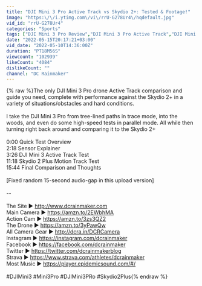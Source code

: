 ```yaml
---
title: "DJI Mini 3 Pro Active Track vs Skydio 2+: Tested & Footage!"
image: "https:\/\/i.ytimg.com\/vi\/rrU-G278Ur4\/hqdefault.jpg"
vid_id: "rrU-G278Ur4"
categories: "Sports"
tags: ["DJI Mini 3 Pro Review","DJI Mini 3 Pro Active Track","DJI Mini 3 Pro"]
date: "2022-05-15T20:17:21+03:00"
vid_date: "2022-05-10T14:36:00Z"
duration: "PT18M56S"
viewcount: "102939"
likeCount: "4084"
dislikeCount: ""
channel: "DC Rainmaker"
---
```

{% raw %}The only DJI Mini 3 Pro drone Active Track comparison and guide you need, complete with performance against the Skydio 2+ in a variety of situations/obstacles and hard conditions.<br /><br />I take the DJI Mini 3 Pro from tree-lined paths in trace mode, into the woods, and even do some high-speed tests in parallel mode. All while then turning right back around and comparing it to the Skydio 2+<br /><br />0:00 Quick Test Overview<br />2:18 Sensor Explainer<br />3:26 DJI Mini 3 Active Track Test<br />11:18 Skydio 2 Plus Motion Track Test<br />15:44 Final Comparison and Thoughts<br /><br />[Fixed random 15-second audio-gap in this upload version]<br /><br />--<br /><br />The Site    ► <a rel="nofollow" target="blank" href="http://www.dcrainmaker.com">http://www.dcrainmaker.com</a><br />Main Camera    ►  <a rel="nofollow" target="blank" href="https://amzn.to/2EWbhMA">https://amzn.to/2EWbhMA</a><br />Action Cam   ► <a rel="nofollow" target="blank" href="https://amzn.to/3zs3QZ2">https://amzn.to/3zs3QZ2</a><br />The Drone  ► <a rel="nofollow" target="blank" href="https://amzn.to/3yPawQw">https://amzn.to/3yPawQw</a><br />All Camera Gear ► <a rel="nofollow" target="blank" href="http://dcra.in/DCRCamera">http://dcra.in/DCRCamera</a><br />Instagram   ► <a rel="nofollow" target="blank" href="https://instagram.com/dcrainmaker">https://instagram.com/dcrainmaker</a><br />Facebook    ► <a rel="nofollow" target="blank" href="https://facebook.com/dcrainmaker">https://facebook.com/dcrainmaker</a><br />Twitter     ► <a rel="nofollow" target="blank" href="https://twitter.com/dcrainmakerblog">https://twitter.com/dcrainmakerblog</a><br />Strava      ► <a rel="nofollow" target="blank" href="https://www.strava.com/athletes/dcrainmaker">https://www.strava.com/athletes/dcrainmaker</a><br />Most Music  ► <a rel="nofollow" target="blank" href="https://player.epidemicsound.com/#/">https://player.epidemicsound.com/#/</a><br /><br />#DJIMini3 #Mini3Pro #DJIMini3PRo #Skydio2Plus{% endraw %}
